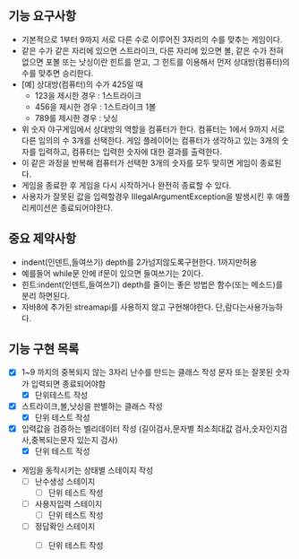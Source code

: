 ## 기능 요구사항

- 기본적으로 1부터 9까지 서로 다른 수로 이루어진 3자리의 수를 맞추는 게임이다.
- 같은 수가 같은 자리에 있으면 스트라이크, 다른 자리에 있으면 볼, 같은 수가 전혀 없으면 포볼 또는 낫싱이란 힌트를 얻고, 그 힌트를 이용해서 먼저 상대방(컴퓨터)의 수를 맞추면 승리한다.
- [예] 상대방(컴퓨터)의 수가 425일 때
    - 123을 제시한 경우 : 1스트라이크
    - 456을 제시한 경우 : 1스트라이크 1볼
    - 789를 제시한 경우 : 낫싱
- 위 숫자 야구게임에서 상대방의 역할을 컴퓨터가 한다. 컴퓨터는 1에서 9까지 서로 다른 임의의 수 3개를 선택한다. 게임 플레이어는 컴퓨터가 생각하고 있는 3개의 숫자를 입력하고, 컴퓨터는 입력한 숫자에 대한
  결과를 출력한다.
- 이 같은 과정을 반복해 컴퓨터가 선택한 3개의 숫자를 모두 맞히면 게임이 종료된다.
- 게임을 종료한 후 게임을 다시 시작하거나 완전히 종료할 수 있다.
- 사용자가 잘못된 값을 입력할경우 IllegalArgumentException을 발생시킨 후 애플리케이션은 종료되어야한다.

## 중요 제약사항

- indent(인덴트,들여쓰기) depth를 2가넘지않도록구현한다. 1까지만허용
- 예를들어 while문 안에 if문이 있으면 들여쓰기는 2이다.
- 힌트:indent(인덴트,들여쓰기) depth를 줄이는 좋은 방법은 함수(또는 메소드)를 분리 하면된다.
- 자바8에 추가된 streamapi를 사용하지 않고 구현해야한다. 단,람다는사용가능하다.

## 기능 구현 목록

- [x] 1~9 까지의 중복되지 않는 3자리 난수를 만드는 클래스 작성 문자 또는 잘못된 숫자가 입력되면 종료되어야함
    - [x] 단위테스트 작성
- [x] 스트라이크,볼,낫싱을 판별하는 클래스 작성
    - [x] 단위 테스트 작성
- [x] 입력값을 검증하는 벨리데이터 작성 (길이검사,문자별 최소최대값 검사,숫자인지검사,중복되는문자 있는지 검사)
    - [x] 단위 테스트 작성

- 게임을 동작시키는 상태별 스테이지 작성
    - [ ]  난수생성 스테이지
        - [ ] 단위 테스트 작성
    - [ ]  사용자입력 스테이지
        - [ ] 단위 테스트 작성
    - [ ]  정답확인 스테이지
        - [ ] 단위 테스트 작성

